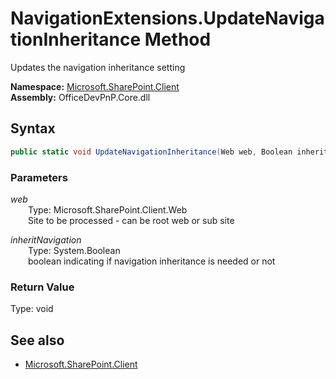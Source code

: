 # NavigationExtensions.UpdateNavigationInheritance Method  
Updates the navigation inheritance setting  

**Namespace:** [Microsoft.SharePoint.Client](Microsoft.SharePoint.Client.md)  
**Assembly:** OfficeDevPnP.Core.dll  
## Syntax
```C#
public static void UpdateNavigationInheritance(Web web, Boolean inheritNavigation)
```
### Parameters
*web*  
&emsp;&emsp;Type: Microsoft.SharePoint.Client.Web  
&emsp;&emsp;Site to be processed - can be root web or sub site  

*inheritNavigation*  
&emsp;&emsp;Type: System.Boolean  
&emsp;&emsp;boolean indicating if navigation inheritance is needed or not  

### Return Value
Type: void  

## See also
- [Microsoft.SharePoint.Client](Microsoft.SharePoint.Client.md)

